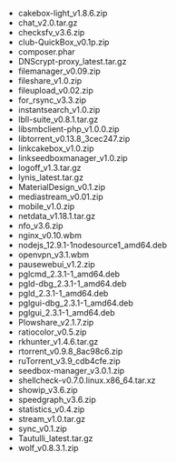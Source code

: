 - cakebox-light_v1.8.6.zip
- chat_v2.0.tar.gz
- checksfv_v3.6.zip
- club-QuickBox_v0.1p.zip
- composer.phar
- DNScrypt-proxy_latest.tar.gz
- filemanager_v0.09.zip
- fileshare_v1.0.zip
- fileupload_v0.02.zip
- for_rsync_v3.3.zip
- instantsearch_v1.0.zip
- lbll-suite_v0.8.1.tar.gz
- libsmbclient-php_v1.0.0.zip
- libtorrent_v0.13.8_3cec247.zip
- linkcakebox_v1.0.zip
- linkseedboxmanager_v1.0.zip
- logoff_v1.3.tar.gz
- lynis_latest.tar.gz
- MaterialDesign_v0.1.zip
- mediastream_v0.01.zip
- mobile_v1.0.zip
- netdata_v1.18.1.tar.gz
- nfo_v3.6.zip
- nginx_v0.10.wbm
- nodejs_12.9.1-1nodesource1_amd64.deb
- openvpn_v3.1.wbm
- pausewebui_v1.2.zip
- pglcmd_2.3.1-1_amd64.deb
- pgld-dbg_2.3.1-1_amd64.deb
- pgld_2.3.1-1_amd64.deb
- pglgui-dbg_2.3.1-1_amd64.deb
- pglgui_2.3.1-1_amd64.deb
- Plowshare_v2.1.7.zip
- ratiocolor_v0.5.zip
- rkhunter_v1.4.6.tar.gz
- rtorrent_v0.9.8_8ac98c6.zip
- ruTorrent_v3.9_cdb4cfe.zip
- seedbox-manager_v3.0.1.zip
- shellcheck-v0.7.0.linux.x86_64.tar.xz
- showip_v3.6.zip
- speedgraph_v3.6.zip
- statistics_v0.4.zip
- stream_v1.0.tar.gz
- sync_v0.1.zip
- Tautulli_latest.tar.gz
- wolf_v0.8.3.1.zip
